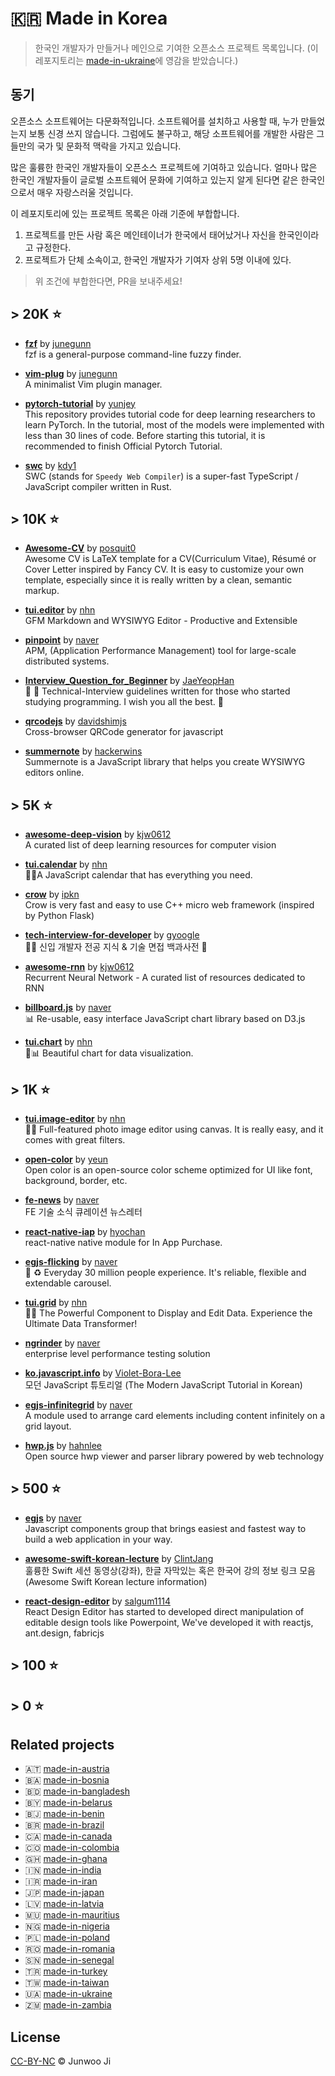 # 🇰🇷 Made in Korea

> 한국인 개발자가 만들거나 메인으로 기여한 오픈소스 프로젝트 목록입니다. (이 레포지토리는 [made-in-ukraine](https://github.com/chernivtsijs/made-in-ukraine)에 영감을 받았습니다.)

## 동기

오픈소스 소프트웨어는 다문화적입니다. 소프트웨어를 설치하고 사용할 때, 누가 만들었는지 보통 신경 쓰지 않습니다. 그럼에도 불구하고, 해당 소프트웨어를 개발한 사람은 그들만의 국가 및 문화적 맥락을 가지고 있습니다.

많은 훌륭한 한국인 개발자들이 오픈소스 프로젝트에 기여하고 있습니다. 얼마나 많은 한국인 개발자들이 글로벌 소프트웨어 문화에 기여하고 있는지 알게 된다면 같은 한국인으로서 매우 자랑스러울 것입니다.

이 레포지토리에 있는 프로젝트 목록은 아래 기준에 부합합니다.

1. 프로젝트를 만든 사람 혹은 메인테이너가 한국에서 태어났거나 자신을 한국인이라고 규정한다.
2. 프로젝트가 단체 소속이고, 한국인 개발자가 기여자 상위 5명 이내에 있다.

> 위 조건에 부합한다면, PR을 보내주세요!

## > 20K ⭐️

- **[fzf](https://github.com/junegunn/fzf)** by [junegunn](https://github.com/junegunn)<br>
  fzf is a general-purpose command-line fuzzy finder.

- **[vim-plug](https://github.com/junegunn/vim-plug)** by [junegunn](https://github.com/junegunn)<br>
  A minimalist Vim plugin manager.

- **[pytorch-tutorial](https://github.com/yunjey/pytorch-tutorial)** by [yunjey](https://github.com/yunjey)<br>
  This repository provides tutorial code for deep learning researchers to learn PyTorch. In the tutorial, most of the models were implemented with less than 30 lines of code. Before starting this tutorial, it is recommended to finish Official Pytorch Tutorial.

- **[swc](https://github.com/swc-project/swc)** by [kdy1](https://github.com/kdy1)<br>
  SWC (stands for `Speedy Web Compiler`) is a super-fast TypeScript / JavaScript compiler written in Rust.

## > 10K ⭐️

- **[Awesome-CV](https://github.com/posquit0/Awesome-CV)** by [posquit0](https://github.com/posquit0)<br>
  Awesome CV is LaTeX template for a CV(Curriculum Vitae), Résumé or Cover Letter inspired by Fancy CV. It is easy to customize your own template, especially since it is really written by a clean, semantic markup.

- **[tui.editor](https://github.com/nhn/tui.editor)** by [nhn](https://github.com/nhn)<br>
  GFM Markdown and WYSIWYG Editor - Productive and Extensible

- **[pinpoint](https://github.com/pinpoint-apm/pinpoint)** by [naver](https://github.com/naver)<br>
  APM, (Application Performance Management) tool for large-scale distributed systems.

- **[Interview_Question_for_Beginner](https://github.com/JaeYeopHan/Interview_Question_for_Beginner)** by [JaeYeopHan](https://github.com/JaeYeopHan)<br>
  👦 👧 Technical-Interview guidelines written for those who started studying programming. I wish you all the best. 👾

- **[qrcodejs](https://github.com/davidshimjs/qrcodejs)** by [davidshimjs](https://github.com/davidshimjs)<br>
  Cross-browser QRCode generator for javascript

- **[summernote](https://github.com/summernote/summernote)** by [hackerwins](https://github.com/hackerwins)<br>
  Summernote is a JavaScript library that helps you create WYSIWYG editors online.

## > 5K ⭐️

- **[awesome-deep-vision](https://github.com/kjw0612/awesome-deep-vision)** by [kjw0612](https://github.com/kjw0612)<br>
  A curated list of deep learning resources for computer vision

- **[tui.calendar](https://github.com/nhn/tui.calendar)** by [nhn](https://github.com/nhn)<br>
  🍞📅A JavaScript calendar that has everything you need.

- **[crow](https://github.com/ipkn/crow)** by [ipkn](https://github.com/ipkn)<br>
  Crow is very fast and easy to use C++ micro web framework (inspired by Python Flask)

- **[tech-interview-for-developer](https://github.com/gyoogle/tech-interview-for-developer)** by [gyoogle](https://github.com/gyoogle)<br>
  👶🏻 신입 개발자 전공 지식 & 기술 면접 백과사전 📖

- **[awesome-rnn](https://github.com/kjw0612/awesome-rnn)** by [kjw0612](https://github.com/kjw0612)<br>
  Recurrent Neural Network - A curated list of resources dedicated to RNN

- **[billboard.js](https://github.com/naver/billboard.js)** by [naver](https://github.com/naver)<br>
  📊 Re-usable, easy interface JavaScript chart library based on D3.js

- **[tui.chart](https://github.com/nhn/tui.chart)** by [nhn](https://github.com/nhn)<br>
  🍞📊 Beautiful chart for data visualization.

## > 1K ⭐️

- **[tui.image-editor](https://github.com/nhn/tui.image-editor)** by [nhn](https://github.com/nhn)<br>
  🍞🎨 Full-featured photo image editor using canvas. It is really easy, and it comes with great filters.

- **[open-color](https://github.com/yeun/open-color)** by [yeun](https://github.com/yeun)<br>
  Open color is an open-source color scheme optimized for UI like font, background, border, etc.

- **[fe-news](https://github.com/naver/fe-news)** by [naver](https://github.com/naver)<br>
  FE 기술 소식 큐레이션 뉴스레터

- **[react-native-iap](https://github.com/dooboolab/react-native-iap)** by [hyochan](https://github.com/hyochan)<br>
  react-native native module for In App Purchase.

- **[egjs-flicking](https://github.com/naver/egjs-flicking)** by [naver](https://github.com/naver)<br>
  🎠 ♻️ Everyday 30 million people experience. It's reliable, flexible and extendable carousel.

- **[tui.grid](https://github.com/nhn/tui.grid)** by [nhn](https://github.com/nhn)<br>
  🍞🔡 The Powerful Component to Display and Edit Data. Experience the Ultimate Data Transformer!

- **[ngrinder](https://github.com/naver/ngrinder)** by [naver](https://github.com/naver)<br>
  enterprise level performance testing solution

- **[ko.javascript.info](https://github.com/javascript-tutorial/ko.javascript.info)** by [Violet-Bora-Lee](https://github.com/Violet-Bora-Lee)<br>
  모던 JavaScript 튜토리얼 (The Modern JavaScript Tutorial in Korean)

- **[egjs-infinitegrid](https://github.com/naver/egjs-infinitegrid)** by [naver](https://github.com/naver)<br>
  A module used to arrange card elements including content infinitely on a grid layout.
  
- **[hwp.js](https://github.com/hahnlee/hwp.js)** by [hahnlee](https://github.com/hahnlee)<br />
  Open source hwp viewer and parser library powered by web technology

## > 500 ⭐️

- **[egjs](https://github.com/naver/egjs)** by [naver](https://github.com/naver)<br>
  Javascript components group that brings easiest and fastest way to build a web application in your way.

- **[awesome-swift-korean-lecture](https://github.com/ClintJang/awesome-swift-korean-lecture)** by [ClintJang](https://github.com/ClintJang)<br>
  훌륭한 Swift 세션 동영상(강좌), 한글 자막있는 혹은 한국어 강의 정보 링크 모음 (Awesome Swift Korean lecture information)
  
- **[react-design-editor](https://github.com/salgum1114/react-design-editor)** by [salgum1114](https://github.com/salgum1114)<br>
  React Design Editor has started to developed direct manipulation of editable design tools like Powerpoint, We've developed it with reactjs, ant.design, fabricjs
  
## > 100 ⭐️

## > 0 ⭐️

## Related projects

- 🇦🇹 [made-in-austria](https://github.com/IonicaBizau/made-in-austria)
- 🇧🇦 [made-in-bosnia](https://github.com/IonicaBizau/made-in-bosnia)
- 🇧🇩 [made-in-bangladesh](https://github.com/made-in-bangladesh/made-in-bangladesh)
- 🇧🇾 [made-in-belarus](https://github.com/IonicaBizau/made-in-belarus)
- 🇧🇯 [made-in-benin](https://github.com/0l1v3r5/made-in-benin)
- 🇧🇷 [made-in-brazil](https://github.com/IonicaBizau/made-in-brazil)
- 🇨🇦 [made-in-canada](https://github.com/suguru03/made-in-canada)
- 🇨🇴 [made-in-colombia](https://github.com/IonicaBizau/made-in-colombia)
- 🇬🇭 [made-in-ghana](https://github.com/devcongress/made-in-ghana)
- 🇮🇳 [made-in-india](https://github.com/IonicaBizau/made-in-india)
- 🇮🇷 [made-in-iran](https://github.com/mohebifar/made-in-iran)
- 🇯🇵 [made-in-japan](https://github.com/suguru03/made-in-japan)
- 🇱🇻 [made-in-latvia](https://github.com/ummahusla/made-in-latvia)
- 🇲🇺 [made-in-mauritius](https://github.com/Humeira/made-in-mauritius)
- 🇳🇬 [made-in-nigeria](https://github.com/acekyd/made-in-nigeria)
- 🇵🇱 [made-in-poland](https://github.com/IonicaBizau/made-in-poland)
- 🇷🇴 [made-in-romania](https://github.com/IonicaBizau/made-in-romania)
- 🇸🇳 [made-in-senegal](https://github.com/JoloffCode/made-in-senegal)
- 🇹🇷 [made-in-turkey](https://github.com/IonicaBizau/made-in-turkey)
- 🇹🇼 [made-in-taiwan](https://github.com/hueitan/made-in-taiwan)
- 🇺🇦 [made-in-ukraine](https://github.com/chernivtsijs/made-in-ukraine)
- 🇿🇲 [made-in-zambia](https://github.com/ZambianTech/made-in-zambia)

## License

[CC-BY-NC](https://creativecommons.org/licenses/by-nc/4.0/) © Junwoo Ji
